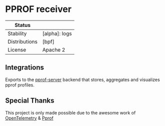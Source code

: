 # PPROF receiver

<!-- status autogenerated section -->
| Status        |           |
| ------------- |-----------|
| Stability     | [alpha]: logs   |
| Distributions | [bpf] |
| License | Apache 2 |

## Integrations

Exports to the [pprof-server](https://github.com/alexandreLamarre/pprof-server) backend that stores, aggregates and visualizes pprof profiles.

## Special Thanks

This project is only made possible due to the awesome work of [OpenTelemetry](https://github.com/open-telemetry) & [Pprof](https://github.com/google/pprof)